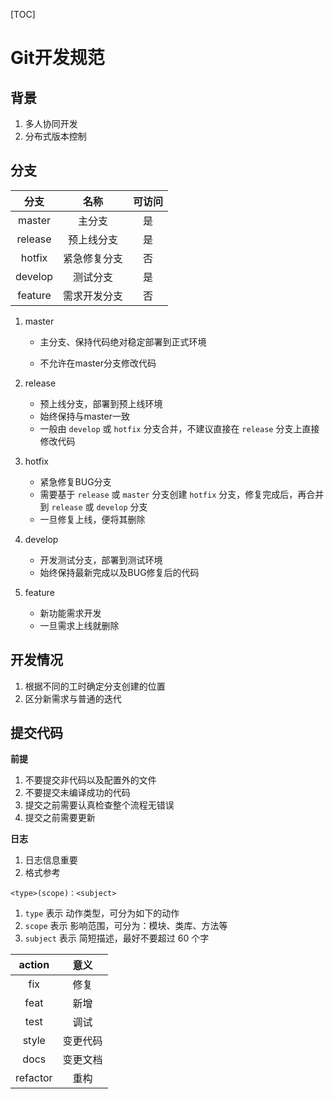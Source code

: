 [TOC]

# Git开发规范

## 背景

1.  多人协同开发
2.  分布式版本控制

## 分支

|  分支   |     名称     | 可访问 |
| :-----: | :----------: | :----: |
| master  |    主分支    |   是   |
| release |  预上线分支  |   是   |
| hotfix  | 紧急修复分支 |   否   |
| develop |   测试分支   |   是   |
| feature | 需求开发分支 |   否   |

1.  master

    *   主分支、保持代码绝对稳定部署到正式环境

    *   不允许在master分支修改代码

2.  release

    *   预上线分支，部署到预上线环境
    *   始终保持与master一致
    *   一般由 `develop` 或 `hotfix` 分支合并，不建议直接在 `release` 分支上直接修改代码

3.  hotfix

    *   紧急修复BUG分支
    *   需要基于 `release` 或 `master` 分支创建 `hotfix` 分支，修复完成后，再合并到 `release` 或 `develop` 分支
    *   一旦修复上线，便将其删除

4.  develop

    *   开发测试分支，部署到测试环境
    *   始终保持最新完成以及BUG修复后的代码

5.  feature

    *   新功能需求开发
    *   一旦需求上线就删除

## 开发情况

1.  根据不同的工时确定分支创建的位置
2.  区分新需求与普通的迭代

## 提交代码

**前提**

1.  不要提交非代码以及配置外的文件
2.  不要提交未编译成功的代码
3.  提交之前需要认真检查整个流程无错误
4.  提交之前需要更新

**日志**

1.  日志信息重要
2.  格式参考

~~~
<type>(scope)：<subject>
~~~

1.  `type` 表示 动作类型，可分为如下的动作
2.  `scope` 表示 影响范围，可分为：模块、类库、方法等
3.  `subject` 表示 简短描述，最好不要超过 60 个字

|  action  |   意义   |
| :------: | :------: |
|   fix    |   修复   |
|   feat   |   新增   |
|   test   |   调试   |
|  style   | 变更代码 |
|   docs   | 变更文档 |
| refactor |   重构   |
